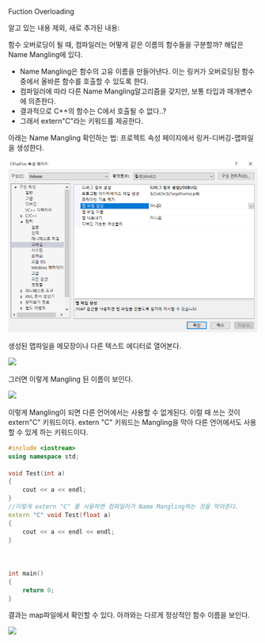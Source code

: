 Fuction Overloading

알고 있는 내용 제외, 새로 추가된 내용:

함수 오버로딩이 될 때, 컴파일러는 어떻게 같은 이름의 함수들을 구분할까?
해답은 Name Mangling에 있다.

- Name Mangling은 함수의 고유 이름을 만들어낸다. 이는 링커가 오버로딩된 함수 중에서 올바른 함수를 호출할 수 있도록 한다.
- 컴파일러에 따라 다른 Name Mangling알고리즘을 갖지만, 보통 타입과 매개변수에 의존한다.
- 결과적으로 C++의 함수는 C에서 호출될 수 없다..?
- 그래서 extern"C"라는 키워드를 제공한다. 

아래는 Name Mangling 확인하는 법:
프로젝트 속성 페이지에서 링커-디버깅-맵파일을 생성한다.

![](https://github.com/dev-jaehyeon/TIL/blob/master/C%20Plus%20Plus/Images/HowtoGetMapFile.png)

생성된 맵파일을 메모장이나 다른 텍스트 에디터로 열어본다.

![](/Images/HowtoGetMapFile2.png)

그러면 이렇게 Mangling 된 이름이 보인다.

![](/Images/HowtoGetMapFile3.png)

이렇게 Mangling이 되면 다른 언어에서는 사용할 수 없게된다. 이럴 때 쓰는 것이 extern"C" 키워드이다. extern "C" 키워드는 Mangling을 막아 다른 언어에서도 사용할 수 있게 하는 키워드이다.

```c++
#include <iostream>	
using namespace std;

void Test(int a)
{
	cout << a << endl;
}
//이렇게 extern "C" 를 사용하면 컴파일러가 Name Mangling하는 것을 막아준다.
extern "C" void Test(float a)
{
	cout << a << endl << endl;
}



int main()
{	
	return 0;
}
```

결과는 map파일에서 확인할 수 있다. 아까와는 다르게 정상적인 함수 이름을 보인다.

![](/Images/HowtoGetMapFile4.png)

